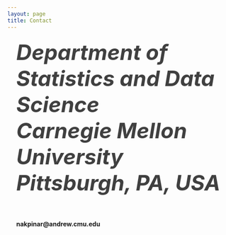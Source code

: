 ```yaml
---
layout: page
title: Contact
---
```

<html>
   <style>
      h4 {
  position: relative; /* Helps us control overlap */
  padding-left: 20px; /* Creates space for the Phone Icon */
  }
   </style>

<head> 
<meta name="viewport" content="width=device-width, initial-scale=1">
<link rel="stylesheet" href="https://cdnjs.cloudflare.com/ajax/libs/font-awesome/4.7.0/css/font-awesome.min.css">
</head>

<body>

<p><i class="fa fa-map-marker" style="font-size:48px;color:#404040"><h4>
   Department of Statistics and Data Science <br>
   Carnegie Mellon University <br>
   Pittsburgh, PA, USA
</h4></i></p>
<br>
<i class="fa fa-envelope" style="font-size:48px;color:#404040"></i>

<h4>nakpinar@andrew.cmu.edu</h4>

</body>
</html> 

